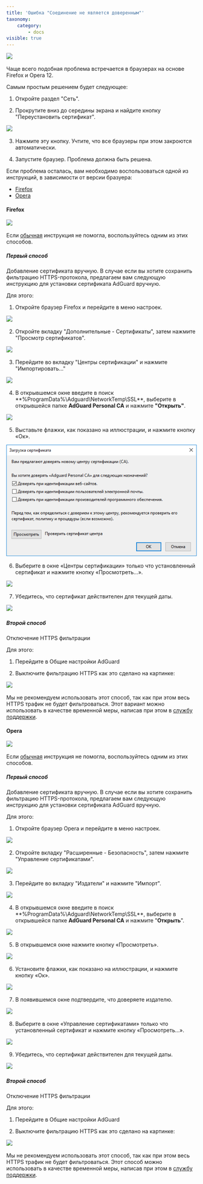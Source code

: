 ```yaml
---
title: 'Ошибка "Соединение не является доверенным"'
taxonomy:
    category:
        - docs
visible: true
---
```


![](https://cdn.adguard.com/public/Adguard/kb/ru/cert_ru.png)

Чаще всего подобная проблема встречается в браузерах на основе Firefox и Opera 12. 

<a name="basic"></a>
Самым простым решением будет следующее: 

1. Откройте раздел "Сеть". 

2. Прокрутите вниз до середины экрана и найдите кнопку "Переустановить сертификат". 

<img src="https://cdn.adguard.com/public/Adguard/kb/newscreenshots/Ru/Windows7.1/reinstallcertRu.png" />

3. Нажмите эту кнопку. Учтите, что все браузеры при этом закроются автоматически.

4. Запустите браузер. Проблема должна быть решена.

Если проблема осталась, вам необходимо воспользоваться одной из инструкций, в зависимости от версии бразуера:

* [Firefox](#firefox)
* [Opera](#opera)

<!---
* [Comodo IceDragon](#comodo)
* [K-Meleon](#k-meleon)
--->

<a name="firefox"></a>
#### Firefox

![](https://cdn.adguard.com/public/Adguard/kb/ru/certificate_ff/1.png)

Если [обычная](#basic) инструкция не помогла, воспользуйтесь одним из этих способов.

##### Первый способ

Добавление сертификата вручную.
В случае если вы хотите сохранить фильтрацию HTTPS-протокола, предлагаем вам следующую инструкцию для установки сертификата AdGuard вручную.

Для этого:
1. Откройте браузер Firefox и перейдите в меню настроек.

![](https://cdn.adguard.com/public/Adguard/kb/ru/certificate_ff/2.png)

2. Откройте вкладку "Дополнительные - Сертификаты", затем нажмите "Просмотр сертификатов".

![](https://cdn.adguard.com/public/Adguard/kb/ru/certificate_ff/3.png)

3. Перейдите во вкладку "Центры сертификации" и нажмите "Импортировать..."

![](https://cdn.adguard.com/public/Adguard/kb/ru/certificate_ff/4.png)

4. В открывшемся окне введите в поиск **%ProgramData%\Adguard\NetworkTemp\SSL\**, выберите в открывшейся папке **AdGuard Personal CA** и нажмите **"Открыть"**.

![](https://cdn.adguard.com/public/Adguard/kb/ru/certificate/5.png)

5. Выставьте флажки, как показано на иллюстрации, и нажмите кнопку «Ок».

![](ffox_cert_trust_ru.png)

6. Выберите в окне «Центры сертификации» только что установленный сертификат и нажмите кнопку «Просмотреть…».

![](https://cdn.adguard.com/public/Adguard/kb/ru/certificate_ff/6.png)

7. Убедитесь, что сертификат действителен для текущей даты.

![](https://cdn.adguard.com/public/Adguard/kb/ru/certificate_ff/7.png)

##### Второй способ

Отключение HTTPS фильтрации

Для этого: 

1. Перейдите в Общие настройки AdGuard 

2. Выключите фильтрацию HTTPS как это сделано на картинке:

<img src="https://cdn.adguard.com/public/Adguard/kb/newscreenshots/Ru/Windows7.1/httpsRu.png" />

Мы не рекомендуем использовать этот способ, так как при этом весь HTTPS трафик не будет фильтроваться. Этот вариант можно использовать в качестве временной меры, написав при этом в [службу поддержки](/technical-support).

<a name="opera"></a>
#### Opera

![](https://cdn.adguard.com/public/Adguard/kb/ru/certificate/1.png)

Если [обычная](#basic) инструкция не помогла, воспользуйтесь одним из этих способов.

##### Первый способ

Добавление сертификата вручную.
В случае если вы хотите сохранить фильтрацию HTTPS-протокола, предлагаем вам следующую инструкцию для установки сертификата AdGuard вручную.

Для этого:
1. Откройте браузер Opera и перейдите в меню настроек.

![](https://cdn.adguard.com/public/Adguard/kb/ru/certificate/2.png)

2. Откройте вкладку "Расширенные - Безопасность", затем нажмите "Управление сертификатами".

![](https://cdn.adguard.com/public/Adguard/kb/ru/certificate/3.png)

3. Перейдите во вкладку "Издатели" и нажмите "Импорт".

![](https://cdn.adguard.com/public/Adguard/kb/ru/certificate/4.png)

4. В открывшемся окне введите в поиск **%ProgramData%\Adguard\NetworkTemp\SSL\**, выберите в открывшейся папке **AdGuard Personal CA** и нажмите "**Открыть**".

![](https://cdn.adguard.com/public/Adguard/kb/ru/certificate/5.png)

5. В открывшемся окне нажмите кнопку «Просмотреть».

![](https://cdn.adguard.com/public/Adguard/kb/ru/certificate/6.png)

6. Установите флажки, как показано на иллюстрации, и нажмите кнопку «Ок».

![](https://cdn.adguard.com/public/Adguard/kb/ru/certificate/7.png)

7. В появившемся окне подтвердите, что доверяете издателю.

![](https://cdn.adguard.com/public/Adguard/kb/ru/certificate/8.png)

8. Выберите в окне «Управление сертификатами» только что установленный сертификат и нажмите кнопку «Просмотреть…».

![](https://cdn.adguard.com/public/Adguard/kb/ru/certificate/9.png)

9. Убедитесь, что сертификат действителен для текущей даты.

![](https://cdn.adguard.com/public/Adguard/kb/ru/certificate/10.png)

##### Второй способ

Отключение HTTPS фильтрации

Для этого: 

1. Перейдите в Общие настройки AdGuard 

2. Выключите фильтрацию HTTPS как это сделано на картинке:

<img src="https://cdn.adguard.com/public/Adguard/kb/newscreenshots/Ru/Windows7.1/httpsRu.png" />

Мы не рекомендуем использовать этот способ, так как при этом весь HTTPS трафик не будет фильтроваться. Этот способ можно использовать в качестве временной меры, написав при этом в [службу поддержки](/technical-support).

<!---
<a name="comodo"></a>
#### Comodo IceDragon

Если при использовании браузера Comodo IceDragon и включенной https фильтрации вы наблюдаете показанное на иллюстрации сообщение, то вам необходимо установить корневой сертификат AdGuard или отключить фильтрацию https в сетевых настройках AdGuard.

![](IceDragon_1.png)

Перейдите Настройки браузера, выберите в разделе «Дополнительные» вкладку «Сертификаты» и нажмите кнопку «Просмотр сертификатов».

![](IceDragon_2.png)

В открывшемся окне выберите вкладку Центры сертификации и нажмите кнопку «Импортировать…».

![](IceDragon_3.png)

В открывшемся окне в адресную строку введите **%ProgramData%\Adguard\NetworkTemp\SSL** и нажмите Enter.

![](IceDragon_4.png)

Выберите из списка «AdGuard CA.cer» и нажмите «Открыть».

![](IceDragon_5.png)

В появившемся окне необходимо выбрать цели, для которых вы импортируете сертификат. Выбирайте все предложенные варианты, отметив их флажками, после чего жмите кнопку «ОК».

![](IceDragon_6.png)

Еще раз нажмите «ОК».

![](IceDragon_7.png)

После добавления сертификата перезагрузите браузер.

Готово! Теперь вы можете посещать защищенные сертификатом сайты.

<a name="k-meleon"></a>
#### K-Meleon

Если при посещении сайта, защищенного сертификатом, браузер выдает вам следующее сообщение, необходимо установить корневой сертификат.

![](K-Meleon_1.png)

Для установки корневого сертификата следуйте предложенной ниже инструкции.

Откройте меню "Инструменты", затем - "Просмотреть данные", затем - "Просмотреть сертификаты".

![](K-Meleon_2.png)

В открывшемся окне перейдите во вкладку "Центры сертификации" и нажмите "Импорт".

![](K-Meleon_3.png)

В открывшемся окне введите в адресную строку **%ProgramData%\Adguard\NetworkTemp\SS**L и нажмите Enter.

![](K-Meleon_4.png)

Выберите из списка "AdGuard CA.cer" и нажмите "Открыть".

![](K-Meleon_5.png)

В открывшемся окне отметьте флажками все пункты и жмете "ОК".

![](K-Meleon_6.png)

Нажмите еще раз "Ок".

![](K-Meleon_7.png)

После добавления сертификата перезагрузите браузер.

Готово! Теперь вы можете посещать защищенные сертификатом сайты.

--->
